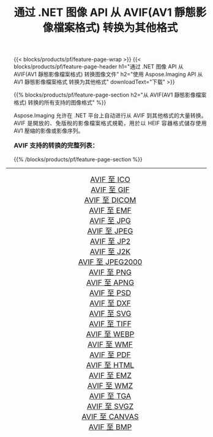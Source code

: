 ﻿---
title: 通过 .NET 图像 API 从 AVIF(AV1 靜態影像檔案格式) 转换为其他格式 
weight: 3920
url: /zh-hans/net/conversion/from/avif/ 
lang: zh-hans
langdirlevel: 2
locales: zh-hans,ja,it,ru,de,es,fr,nl,id,lt,pl,pt,vi,tr,ko,zh-hant,ar,hi,th,sv,cs,uk,he
description: 使用 Aspose.Imaging，您可以轻松地将 AVIF(AV1 靜態影像檔案格式) 转换为其他格式
---

{{< blocks/products/pf/feature-page-wrap >}}
{{< blocks/products/pf/feature-page-header h1="通过 .NET 图像 API 从 AVIF(AV1 靜態影像檔案格式) 转换图像文件" h2="使用 Aspose.Imaging API 从 AV1 靜態影像檔案格式 转换为其他格式" downloadText="下载" >}}


{{% blocks/products/pf/feature-page-section  h2="从 AVIF(AV1 靜態影像檔案格式) 转换的所有支持的图像格式" %}}
<p align=justify>Aspose.Imaging 允许在 .NET 平台上自动进行从 AVIF 到其他格式的大量转换。 AVIF 是開放的、免版稅的影像檔案格式規範，用於以 HEIF 容器格式儲存使用 AV1 壓縮的影像或影像序列。</p>
<h3 style="margin-top:16px;">
AVIF 支持的转换的完整列表：
</h3>
{{% /blocks/products/pf/feature-page-section %}}
<div class="container-fluid productfamilypage bg-gray">
    <div class="convertypes bg-gray agp-content section">
        <div class="container">
		<hr style="margin-left:-20px;"/>
		<div class="row other-converters" style="gap: 10px;font-size: 19px;text-align:center;">
		    <div class='col-md-3 other-converter remove-lp remove-rp'><a href="/imaging/zh-hans/net/conversion/avif-to-ico/" style="padding:15px;">AVIF 至 ICO</a></div><div class='col-md-3 other-converter remove-lp remove-rp'><a href="/imaging/zh-hans/net/conversion/avif-to-gif/" style="padding:15px;">AVIF 至 GIF</a></div><div class='col-md-3 other-converter remove-lp remove-rp'><a href="/imaging/zh-hans/net/conversion/avif-to-dicom/" style="padding:15px;">AVIF 至 DICOM</a></div><div class='col-md-3 other-converter remove-lp remove-rp'><a href="/imaging/zh-hans/net/conversion/avif-to-emf/" style="padding:15px;">AVIF 至 EMF</a></div><div class='col-md-3 other-converter remove-lp remove-rp'><a href="/imaging/zh-hans/net/conversion/avif-to-jpg/" style="padding:15px;">AVIF 至 JPG</a></div><div class='col-md-3 other-converter remove-lp remove-rp'><a href="/imaging/zh-hans/net/conversion/avif-to-jpeg/" style="padding:15px;">AVIF 至 JPEG</a></div><div class='col-md-3 other-converter remove-lp remove-rp'><a href="/imaging/zh-hans/net/conversion/avif-to-jp2/" style="padding:15px;">AVIF 至 JP2</a></div><div class='col-md-3 other-converter remove-lp remove-rp'><a href="/imaging/zh-hans/net/conversion/avif-to-j2k/" style="padding:15px;">AVIF 至 J2K</a></div><div class='col-md-3 other-converter remove-lp remove-rp'><a href="/imaging/zh-hans/net/conversion/avif-to-jpeg2000/" style="padding:15px;">AVIF 至 JPEG2000</a></div><div class='col-md-3 other-converter remove-lp remove-rp'><a href="/imaging/zh-hans/net/conversion/avif-to-png/" style="padding:15px;">AVIF 至 PNG</a></div><div class='col-md-3 other-converter remove-lp remove-rp'><a href="/imaging/zh-hans/net/conversion/avif-to-apng/" style="padding:15px;">AVIF 至 APNG</a></div><div class='col-md-3 other-converter remove-lp remove-rp'><a href="/imaging/zh-hans/net/conversion/avif-to-psd/" style="padding:15px;">AVIF 至 PSD</a></div><div class='col-md-3 other-converter remove-lp remove-rp'><a href="/imaging/zh-hans/net/conversion/avif-to-dxf/" style="padding:15px;">AVIF 至 DXF</a></div><div class='col-md-3 other-converter remove-lp remove-rp'><a href="/imaging/zh-hans/net/conversion/avif-to-svg/" style="padding:15px;">AVIF 至 SVG</a></div><div class='col-md-3 other-converter remove-lp remove-rp'><a href="/imaging/zh-hans/net/conversion/avif-to-tiff/" style="padding:15px;">AVIF 至 TIFF</a></div><div class='col-md-3 other-converter remove-lp remove-rp'><a href="/imaging/zh-hans/net/conversion/avif-to-webp/" style="padding:15px;">AVIF 至 WEBP</a></div><div class='col-md-3 other-converter remove-lp remove-rp'><a href="/imaging/zh-hans/net/conversion/avif-to-wmf/" style="padding:15px;">AVIF 至 WMF</a></div><div class='col-md-3 other-converter remove-lp remove-rp'><a href="/imaging/zh-hans/net/conversion/avif-to-pdf/" style="padding:15px;">AVIF 至 PDF</a></div><div class='col-md-3 other-converter remove-lp remove-rp'><a href="/imaging/zh-hans/net/conversion/avif-to-html/" style="padding:15px;">AVIF 至 HTML</a></div><div class='col-md-3 other-converter remove-lp remove-rp'><a href="/imaging/zh-hans/net/conversion/avif-to-emz/" style="padding:15px;">AVIF 至 EMZ</a></div><div class='col-md-3 other-converter remove-lp remove-rp'><a href="/imaging/zh-hans/net/conversion/avif-to-wmz/" style="padding:15px;">AVIF 至 WMZ</a></div><div class='col-md-3 other-converter remove-lp remove-rp'><a href="/imaging/zh-hans/net/conversion/avif-to-tga/" style="padding:15px;">AVIF 至 TGA</a></div><div class='col-md-3 other-converter remove-lp remove-rp'><a href="/imaging/zh-hans/net/conversion/avif-to-svgz/" style="padding:15px;">AVIF 至 SVGZ</a></div><div class='col-md-3 other-converter remove-lp remove-rp'><a href="/imaging/zh-hans/net/conversion/avif-to-canvas/" style="padding:15px;">AVIF 至 CANVAS</a></div><div class='col-md-3 other-converter remove-lp remove-rp'><a href="/imaging/zh-hans/net/conversion/avif-to-bmp/" style="padding:15px;">AVIF 至 BMP</a></div>
                </div>
        </div>
    </div>
</div>
<br/>

